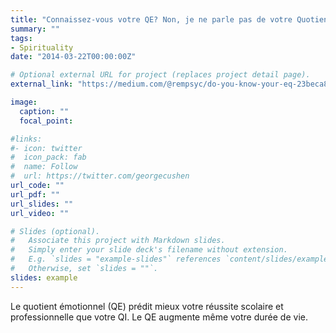 ```yaml
---
title: "Connaissez-vous votre QE? Non, je ne parle pas de votre Quotient Intellectuel"
summary: ""
tags:
- Spirituality
date: "2014-03-22T00:00:00Z"

# Optional external URL for project (replaces project detail page).
external_link: "https://medium.com/@rempsyc/do-you-know-your-eq-23beca870fc"

image:
  caption: ""
  focal_point:

#links:
#- icon: twitter
#  icon_pack: fab
#  name: Follow
#  url: https://twitter.com/georgecushen
url_code: ""
url_pdf: ""
url_slides: ""
url_video: ""

# Slides (optional).
#   Associate this project with Markdown slides.
#   Simply enter your slide deck's filename without extension.
#   E.g. `slides = "example-slides"` references `content/slides/example-slides.md`.
#   Otherwise, set `slides = ""`.
slides: example
---
```


Le quotient émotionnel (QE) prédit mieux votre réussite scolaire et professionnelle que votre QI. Le QE augmente même votre durée de vie.
